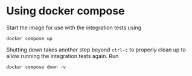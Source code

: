 # Using docker compose
Start the image for use with the integration tests using
```shell
docker compose up
```
Shutting down takes another step beyond `ctrl-c` to properly clean up to allow running the integration tests again.
Run
```shell
docker compose down -v
```

